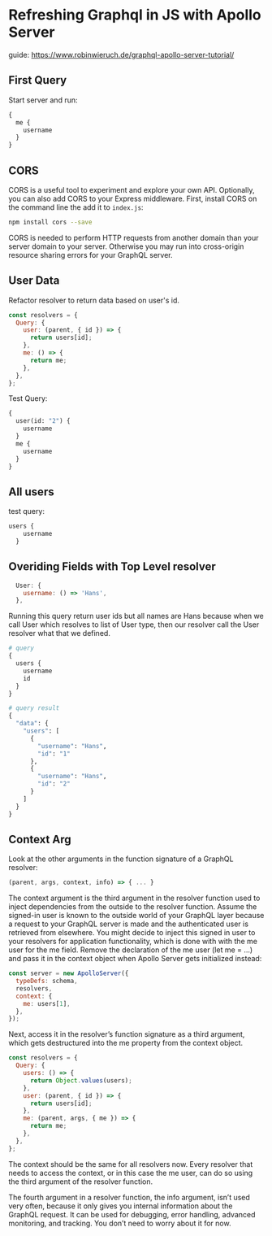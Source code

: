 # Refreshing Graphql in JS with Apollo Server

guide: <https://www.robinwieruch.de/graphql-apollo-server-tutorial/>

## First Query

Start server and run:

```graphql
{
  me {
    username
  }
}
```

## CORS

 CORS is a useful tool to experiment and explore your own API. Optionally, you can also add CORS to your Express middleware. First, install CORS on the command line the add it to `index.js`:

 ```bash
 npm install cors --save
 ```

 CORS is needed to perform HTTP requests from another domain than your server domain to your server. Otherwise you may run into cross-origin resource sharing errors for your GraphQL server.

## User Data

Refactor resolver to return data based on user's id.

```js
const resolvers = {
  Query: {
    user: (parent, { id }) => {
      return users[id];
    },
    me: () => {
      return me;
    },
  },
};
```

Test Query:

```graphql
{
  user(id: "2") {
    username
  }
  me {
    username
  }
}
```

## All users

test query:

```graphql
users {
    username
  }
```

## Overiding Fields with Top Level resolver

```js
  User: {
    username: () => 'Hans',
  },
```

Running this query return user ids but all names are Hans because when we call User which resolves to list of User type, then our resolver call the User resolver what that we defined.

```graphql
# query
{
  users {
    username
    id
  }
}

# query result
{
  "data": {
    "users": [
      {
        "username": "Hans",
        "id": "1"
      },
      {
        "username": "Hans",
        "id": "2"
      }
    ]
  }
}
```

## Context Arg

Look at the other arguments in the function signature of a GraphQL resolver:

```js
(parent, args, context, info) => { ... }
```

The context argument is the third argument in the resolver function used to inject dependencies from the outside to the resolver function. Assume the signed-in user is known to the outside world of your GraphQL layer because a request to your GraphQL server is made and the authenticated user is retrieved from elsewhere. You might decide to inject this signed in user to your resolvers for application functionality, which is done with with the me user for the me field. Remove the declaration of the me user (let me = ...) and pass it in the context object when Apollo Server gets initialized instead:

```js
const server = new ApolloServer({
  typeDefs: schema,
  resolvers,
  context: {
    me: users[1],
  },
});
```

Next, access it in the resolver’s function signature as a third argument, which gets destructured into the me property from the context object.

```js
const resolvers = {
  Query: {
    users: () => {
      return Object.values(users);
    },
    user: (parent, { id }) => {
      return users[id];
    },
    me: (parent, args, { me }) => {
      return me;
    },
  },
};
```

The context should be the same for all resolvers now. Every resolver that needs to access the context, or in this case the me user, can do so using the third argument of the resolver function.

The fourth argument in a resolver function, the info argument, isn’t used very often, because it only gives you internal information about the GraphQL request. It can be used for debugging, error handling, advanced monitoring, and tracking. You don’t need to worry about it for now.